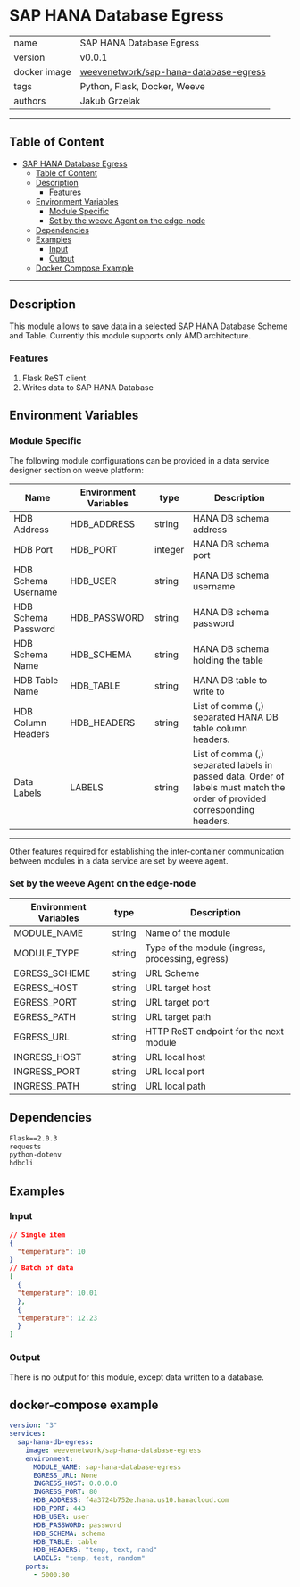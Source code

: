# SAP HANA Database Egress

|              |                                                                   |
| ------------ | ----------------------------------------------------------------- |
| name         | SAP HANA Database Egress                                          |
| version      | v0.0.1                                                            |
| docker image | [weevenetwork/sap-hana-database-egress](https://hub.docker.com/r/weevenetwork/sap-hana-database-egress) |
| tags         | Python, Flask, Docker, Weeve                                      |
| authors      | Jakub Grzelak                                                       |

***
## Table of Content
- [SAP HANA Database Egress](#sap-hana-database-egress)
  - [Table of Content](#table-of-content)
  - [Description](#description)
    - [Features](#features)
  - [Environment Variables](#environment-variables)
    - [Module Specific](#module-specific)
    - [Set by the weeve Agent on the edge-node](#set-by-the-weeve-agent-on-the-edge-node)
  - [Dependencies](#dependencies)
  - [Examples](#examples)
    - [Input](#input)
    - [Output](#output)
  - [Docker Compose Example](#docker-compose-example)

***

## Description 

This module allows to save data in a selected SAP HANA Database Scheme and Table. Currently this module supports only AMD architecture.

### Features
1. Flask ReST client
2. Writes data to SAP HANA Database

## Environment Variables

### Module Specific
The following module configurations can be provided in a data service designer section on weeve platform:

| Name                 | Environment Variables | type    | Description                                               |
| -------------------- | --------------------- | ------- | --------------------------------------------------------- |
| HDB Address          | HDB_ADDRESS           | string  | HANA DB schema address                                    |
| HDB Port             | HDB_PORT              | integer | HANA DB schema port                                       |
| HDB Schema Username  | HDB_USER              | string  | HANA DB schema username                                   |
| HDB Schema Password  | HDB_PASSWORD          | string  | HANA DB schema password                                   |
| HDB Schema Name      | HDB_SCHEMA            | string  | HANA DB schema holding the table                          |
| HDB Table Name       | HDB_TABLE             | string  | HANA DB table to write to                                 |
| HDB Column Headers   | HDB_HEADERS           | string  | List of comma (,) separated HANA DB table column headers. |
| Data Labels          | LABELS                | string  | List of comma (,) separated labels in passed data. Order of labels must match the order of provided corresponding headers. |

***

Other features required for establishing the inter-container communication between modules in a data service are set by weeve agent.

### Set by the weeve Agent on the edge-node

| Environment Variables | type   | Description                                       |
| --------------------- | ------ | ------------------------------------------------- |
| MODULE_NAME           | string | Name of the module                                |
| MODULE_TYPE           | string | Type of the module (ingress, processing, egress)  |
| EGRESS_SCHEME         | string | URL Scheme                                        |
| EGRESS_HOST           | string | URL target host                                   |
| EGRESS_PORT           | string | URL target port                                   |
| EGRESS_PATH           | string | URL target path                                   |
| EGRESS_URL            | string | HTTP ReST endpoint for the next module            |
| INGRESS_HOST          | string | URL local host                                    |
| INGRESS_PORT          | string | URL local port                                    |
| INGRESS_PATH          | string | URL local path                                    |

## Dependencies

```txt
Flask==2.0.3
requests
python-dotenv
hdbcli
```

## Examples

### Input

```json
// Single item
{
  "temperature": 10
}
// Batch of data
[
  {
  "temperature": 10.01
  },
  {
  "temperature": 12.23
  }
]
```

### Output

There is no output for this module, except data written to a database.

## docker-compose example

```yml
version: "3"
services:
  sap-hana-db-egress:
    image: weevenetwork/sap-hana-database-egress
    environment:
      MODULE_NAME: sap-hana-database-egress
      EGRESS_URL: None
      INGRESS_HOST: 0.0.0.0
      INGRESS_PORT: 80
      HDB_ADDRESS: f4a3724b752e.hana.us10.hanacloud.com
      HDB_PORT: 443
      HDB_USER: user
      HDB_PASSWORD: password
      HDB_SCHEMA: schema
      HDB_TABLE: table
      HDB_HEADERS: "temp, text, rand"
      LABELS: "temp, test, random"
    ports:
      - 5000:80
```

